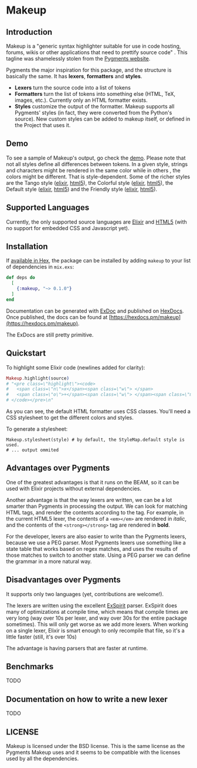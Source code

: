 # Makeup

## Introduction

Makeup is a "generic syntax highlighter suitable for use in code hosting, forums, wikis or other applications that need to prettify source code" . This tagline was shamelessly stolen from the [Pygments website](http://pygments.org/).

Pygments the major inspiration for this package, and the structure is basically the same.
It has **lexers**, **formatters** and **styles**.

* **Lexers** turn the source code into a list of tokens
* **Formatters** turn the list of tokens into something else (HTML, TeX, images, etc.).
  Currently only an HTML formatter exists.
* **Styles** customize the output of the formatter.
  Makeup supports all Pygments' styles (in fact, they were converted from the Python's source).
  New custom styles can be added to makeup itself, or defined in the Project that uses it.

## Demo

To see a sample of Makeup's output, go check the [demo](https://tmbb.github.io/makeup_demo/).
Please note that not all styles define all differences between tokens.
In a given style, strings and characters might be rendered in the same color while in others , the colors might be different.
That is style-dependent.
Some of the richer styles are
the Tango style ([elixir](https://tmbb.github.io/makeup_demo/elixir.html#tango), [html5](https://tmbb.github.io/makeup_demo/html5.html#tango)),
the Colorful style ([elixir](https://tmbb.github.io/makeup_demo/elixir.html#colorful), [html5](https://tmbb.github.io/makeup_demo/html5.html#colorful)),
the Default style ([elixir](https://tmbb.github.io/makeup_demo/elixir.html#default), [html5](https://tmbb.github.io/makeup_demo/html5.html#default)) and
the Friendly style ([elixir](https://tmbb.github.io/makeup_demo/elixir.html#friendly), [html5](https://tmbb.github.io/makeup_demo/html5.html#friendly)).

## Supported Languages

Currently, the only supported source languages are
[Elixir](https://tmbb.github.io/makeup_demo/elixir.html) and 
[HTML5](https://tmbb.github.io/makeup_demo/html5.html) (with no support for embedded CSS and Javascript yet).

## Installation

If [available in Hex](https://hex.pm/docs/publish), the package can be installed
by adding `makeup` to your list of dependencies in `mix.exs`:

```elixir
def deps do
  [
    {:makeup, "~> 0.1.0"}
  ]
end
```

Documentation can be generated with [ExDoc](https://github.com/elixir-lang/ex_doc)
and published on [HexDocs](https://hexdocs.pm). Once published, the docs can
be found at [https://hexdocs.pm/makeup](https://hexdocs.pm/makeup).

The ExDocs are still pretty primitive.

## Quickstart

To highlight some Elixir code (newlines added for clarity):

```elixir
Makeup.highlight(source)
# "<pre class=\"highlight\"><code>
#   <span class=\"n\">x</span><span class=\"w\"> </span>
#   <span class=\"o\">+</span><span class=\"w\"> </span><span class=\"mi\">1</span>
# </code></pre>\n"
```

As you can see, the default HTML formatter uses CSS classes.
You'll need a CSS stylesheet to get the different colors and styles.

To generate a stylesheet:

```
Makeup.stylesheet(style) # by default, the StyleMap.default style is used.
# ... output ommited
```

## Advantages over Pygments

One of the greatest advantages is that it runs on the BEAM, so it can be used with Elixir projects without external dependencies.

Another advantage is that the way lexers are written, we can be a lot smarter than Pygments in processing the output.
We can look for matching HTML tags, and render the contents according to the tag.
For example, in the current HTML5 lexer, the contents of a `<em></em>` are rendered in *italic*,
and the contents of the `<strong></strong>` tag are rendered in **bold**.

For the developer, lexers are also easier to write than the Pygments lexers, because we use a PEG parser.
Most Pygments lexers use something like a state table that works based on regex matches,
and uses the results of those matches to switch to another state. 
Using a PEG parser we can define the grammar in a more natural way.

## Disadvantages over Pygments

It supports only two languages (yet, contributions are welcome!).

The lexers are written using the excellent [ExSpirit](https://github.com/OvermindDL1/ex_spirit) parser.
ExSpirit does many of optimizations at compile time, which means that compile times are very long
(way over 10s per lexer, and way over 30s for the entire package sometimes).
This will only get worse as we add more lexers.
When working on a single lexer, Elixir is smart enough to only recompile that file,
so it's a little faster (still, it's over 10s)

The advantage is having parsers that are faster at runtime.

## Benchmarks

TODO

## Documentation on how to write a new lexer

TODO

## LICENSE

Makeup is licensed under the BSD license.
This is the same license as the Pygments Makeup uses and
it seems to be compatible with the licenses used by all the dependencies.

